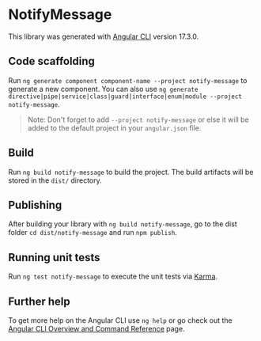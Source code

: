 # NotifyMessage

This library was generated with [Angular CLI](https://github.com/angular/angular-cli) version 17.3.0.

## Code scaffolding

Run `ng generate component component-name --project notify-message` to generate a new component. You can also use `ng generate directive|pipe|service|class|guard|interface|enum|module --project notify-message`.
> Note: Don't forget to add `--project notify-message` or else it will be added to the default project in your `angular.json` file. 

## Build

Run `ng build notify-message` to build the project. The build artifacts will be stored in the `dist/` directory.

## Publishing

After building your library with `ng build notify-message`, go to the dist folder `cd dist/notify-message` and run `npm publish`.

## Running unit tests

Run `ng test notify-message` to execute the unit tests via [Karma](https://karma-runner.github.io).

## Further help

To get more help on the Angular CLI use `ng help` or go check out the [Angular CLI Overview and Command Reference](https://angular.io/cli) page.
